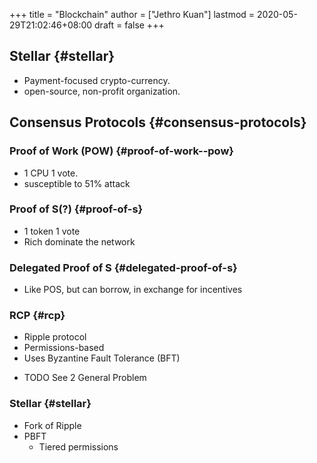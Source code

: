 +++
title = "Blockchain"
author = ["Jethro Kuan"]
lastmod = 2020-05-29T21:02:46+08:00
draft = false
+++

## Stellar {#stellar}

- Payment-focused crypto-currency.
- open-source, non-profit organization.

## Consensus Protocols {#consensus-protocols}

### Proof of Work (POW) {#proof-of-work--pow}

- 1 CPU 1 vote.
- susceptible to 51% attack

### Proof of S(?) {#proof-of-s}

- 1 token 1 vote
- Rich dominate the network

### Delegated Proof of S {#delegated-proof-of-s}

- Like POS, but can borrow, in exchange for incentives

### RCP {#rcp}

- Ripple protocol
- Permissions-based
- Uses Byzantine Fault Tolerance (BFT)

<!--list-separator-->

- <span class="org-todo todo TODO">TODO</span> See 2 General Problem

### Stellar {#stellar}

- Fork of Ripple
- PBFT
  - Tiered permissions
